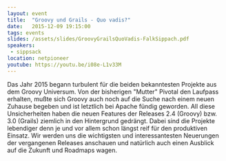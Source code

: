 ```yaml
---
layout: event
title:  "Groovy und Grails - Quo vadis?"
date:   2015-12-09 19:15:00
tags: events
slides: /assets/slides/GroovyGrailsQuoVadis-FalkSippach.pdf
speakers: 
 - sippsack
location: netpioneer
youtube: https://youtu.be/i08e-L1v33M
---
```


Das Jahr 2015 begann turbulent für die beiden bekanntesten Projekte aus dem Groovy Universum. Von der bisherigen "Mutter" Pivotal den Laufpass erhalten, mußte sich Groovy auch noch auf die Suche nach einem neuen Zuhause begeben und ist letztlich bei Apache fündig geworden. All diese Unsicherheiten haben die neuen Features der Releases 2.4 (Groovy) bzw. 3.0 (Grails) ziemlich in den Hintergrund gedrängt. Dabei sind die Projekte lebendiger denn je und vor allem schon längst reif für den produktiven Einsatz. Wir werden uns die wichtigsten und interessantesten Neuerungen der vergangenen Releases anschauen und natürlich auch einen Ausblick auf die Zukunft und Roadmaps wagen.
